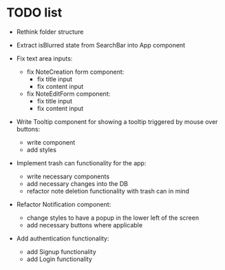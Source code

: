 # TODO list

- Rethink folder structure
- Extract isBlurred state from SearchBar into App component

- Fix text area inputs:
  - fix NoteCreation form component:
    - fix title input
    - fix content input
  - fix NoteEditForm component:
    - fix title input
    - fix content input

- Write Tooltip component for showing a tooltip triggered by mouse over buttons:
  - write component
  - add styles

- Implement trash can functionality for the app:
  - write necessary components
  - add necessary changes into the DB
  - refactor note deletion functionality with trash can in mind

- Refactor Notification component:
  - change styles to have a popup in the lower left of the screen
  - add necessary buttons where applicable

- Add authentication functionality:
  - add Signup functionality
  - add Login functionality